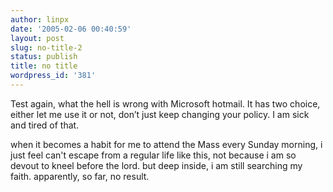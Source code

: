 ```yaml
---
author: linpx
date: '2005-02-06 00:40:59'
layout: post
slug: no-title-2
status: publish
title: no title
wordpress_id: '381'
---
```


Test again, what the hell is wrong with Microsoft hotmail. It has two choice,
either let me use it or not, don’t just keep changing your policy. I am sick
and tired of that.

when it becomes a habit for me to attend the Mass every Sunday morning, i just
feel can't escape from a regular life like this, not because i am so devout to
kneel before the lord. but deep inside, i am still searching my faith.
apparently, so far, no result.

